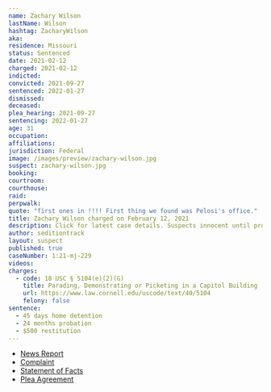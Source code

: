 ```yaml
---
name: Zachary Wilson
lastName: Wilson
hashtag: ZacharyWilson
aka:
residence: Missouri
status: Sentenced
date: 2021-02-12
charged: 2021-02-12
indicted:
convicted: 2021-09-27
sentenced: 2022-01-27
dismissed:
deceased:
plea_hearing: 2021-09-27
sentencing: 2022-01-27
age: 31
occupation:
affiliations:
jurisdiction: Federal
image: /images/preview/zachary-wilson.jpg
suspect: zachary-wilson.jpg
booking:
courtroom:
courthouse:
raid:
perpwalk:
quote: "first ones in !!!! First thing we found was Pelosi's office."
title: Zachary Wilson charged on February 12, 2021
description: Click for latest case details. Suspects innocent until proven guilty.
author: seditiontrack
layout: suspect
published: true
caseNumber: 1:21-mj-229
videos:
charges:
  - code: 18 USC § 5104(e)(2)(G)
    title: Parading, Demonstrating or Picketing in a Capitol Building
    url: https://www.law.cornell.edu/uscode/text/40/5104
    felony: false
sentence:
  - 45 days home detention
  - 24 months probation
  - $500 restitution
---
```


- [News Report](https://www.komu.com/news/state/two-missouri-men-arrested-for-alleged-involvement-in-capitol-riots/article_d19e425a-72fc-11eb-a3bc-5f2e15451854.html)
- [Complaint](https://www.justice.gov/usao-dc/case-multi-defendant/file/1371571/download)
- [Statement of Facts](https://www.justice.gov/usao-dc/case-multi-defendant/file/1437016/download)
- [Plea Agreement](https://www.justice.gov/usao-dc/case-multi-defendant/file/1437021/download)

